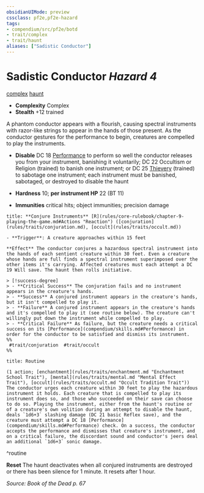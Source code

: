 ```yaml
---
obsidianUIMode: preview
cssclass: pf2e,pf2e-hazard
tags:
- compendium/src/pf2e/botd
- trait/complex
- trait/haunt
aliases: ["Sadistic Conductor"]
---
```

# Sadistic Conductor *Hazard 4*  
[complex](complex.md "Complex Hazard Trait")  [haunt](haunt.md "Haunt Hazard Trait")  

- **Complexity** Complex
- **Stealth** +12 trained  

A phantom conductor appears with a flourish, causing spectral instruments with razor-like strings to appear in the hands of those present. As the conductor gestures for the performance to begin, creatures are compelled to play the instruments.

- **Disable** DC 18 [Performance](skills.md#Performance) to perform so well the conductor releases you from your instrument, banishing it voluntarily; DC 22 Occultism or Religion (trained) to banish one instrument; or DC 25 [Thievery](skills.md#Thievery) (trained) to sabotage one instrument; each instrument must be banished, sabotaged, or destroyed to disable the haunt  

- **Hardness** 10; **per instrument HP** 22 (BT 11)
- **Immunities** critical hits; object immunities; precision damage

```ad-embed-ability
title: **Conjure Instruments** [R](rules/core-rulebook/chapter-9-playing-the-game.md#Actions "Reaction") ([conjuration](rules/traits/conjuration.md), [occult](rules/traits/occult.md))

- **Trigger**: A creature approaches within 15 feet

**Effect** The conductor conjures a hazardous spectral instrument into the hands of each sentient creature within 30 feet. Even a creature whose hands are full finds a spectral instrument superimposed over the other items it's carrying. Affected creatures must each attempt a DC 19 Will save. The haunt then rolls initiative.

> [!success-degree] 
> - **Critical Success** The conjuration fails and no instrument appears in the creature's hands.
> - **Success** A conjured instrument appears in the creature's hands, but it isn't compelled to play it.
> - **Failure** A conjured instrument appears in the creature's hands and it's compelled to play it (see routine below). The creature can't willingly put down the instrument while compelled to play.
> - **Critical Failure** As failure, but the creature needs a critical success on its [Performance](compendium/skills.md#Performance) in order for the conductor to be satisfied and dismiss its instrument.  
%%
 #trait/conjuration  #trait/occult 
%%
```

```ad-pf2-summary
title: Routine

(1 action; [enchantment](rules/traits/enchantment.md "Enchantment School Trait"), [mental](rules/traits/mental.md "Mental Effect Trait"), [occult](rules/traits/occult.md "Occult Tradition Trait")) The conductor urges each creature within 30 feet to play the hazardous instrument it holds. Each creature that is compelled to play its instrument does so, and those who succeeded on their save can choose to do so. Playing the instrument, either from the haunt's routine or of a creature's own volition during an attempt to disable the haunt, deals `1d6+3` slashing damage (DC 21 basic Reflex save), and the creature must attempt a DC 18 [Performance](compendium/skills.md#Performance) check. On a success, the conductor accepts the performance and dismisses that creature's instrument, and on a critical failure, the discordant sound and conductor's jeers deal an additional `1d6+3` sonic damage.
```
^routine

**Reset** The haunt deactivates when all conjured instruments are destroyed or there has been silence for 1 minute. It resets after 1 hour.  

*Source: Book of the Dead p. 67*